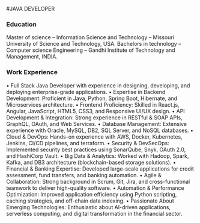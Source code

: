 #JAVA DEVELOPER

### Education
Master of science – Information Science and Technology – Missouri University of Science and Technology, USA.
Bachelors in technology – Computer science Engineering – Gandhi Institute of Technology and Management, INDIA. 

### Work Experience
•	Full Stack Java Developer with experience in designing, developing, and deploying enterprise-grade applications.
•	Expertise in Backend Development: Proficient in Java, Python, Spring Boot, Hibernate, and Microservices architecture.
•	Frontend Proficiency: Skilled in React.js, Angular, JavaScript, HTML5, CSS3, and Responsive UI/UX design.
•	API Development & Integration: Strong experience in RESTful & SOAP APIs, GraphQL, OAuth, and Web Services.
•	Database Management: Extensive experience with Oracle, MySQL, DB2, SQL Server, and NoSQL databases.
•	Cloud & DevOps: Hands-on experience with AWS, Docker, Kubernetes, Jenkins, CI/CD pipelines, and terraform.
•	Security & DevSecOps: Implemented security best practices using SonarQube, Snyk, OAuth 2.0, and HashiCorp Vault.
•	Big Data & Analytics: Worked with Hadoop, Spark, Kafka, and DB3 architecture (blockchain-based storage solutions).
•	Financial & Banking Expertise: Developed large-scale applications for credit assessment, fund transfers, and banking automation.
•	Agile & Collaboration: Strong background in Scrum, Git, Jira, and cross-functional teamwork to deliver high-quality software.
•	Automation & Performance Optimization: Improved application efficiency using Python scripting, caching strategies, and off-chain data indexing.
•	Passionate About Emerging Technologies: Enthusiastic about AI-driven applications, serverless computing, and digital transformation in the financial sector.

### 
